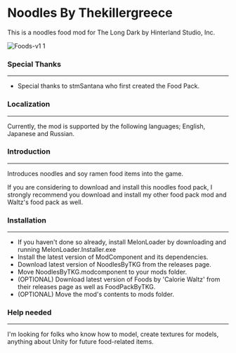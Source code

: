 # Noodles By Thekillergreece

This is a noodles food mod for The Long Dark by Hinterland Studio, Inc.

![Foods-v1 1](https://user-images.githubusercontent.com/95387832/232346216-d399fe20-a872-4d20-a237-2f298027f1f3.jpg)

### Special Thanks
---
- Special thanks to stmSantana who first created the Food Pack.

### Localization
---
Currently, the mod is supported by the following languages; English, Japanese and Russian.

### Introduction
---
Introduces noodles and soy ramen food items into the game.

If you are considering to download and install this noodles food pack, I strongly recommend you download and install my other food pack mod and Waltz's food pack as well.

### Installation
---
- If you haven't done so already, install MelonLoader by downloading and running MelonLoader.Installer.exe
- Install the latest version of ModComponent and its dependencies.
- Download latest version of NoodlesByTKG from the releases page.
- Move NoodlesByTKG.modcomponent to your mods folder.
- (OPTIONAL) Download latest version of Foods by 'Calorie Waltz' from their releases page as well as FoodPackByTKG.
- (OPTIONAL) Move the mod's contents to mods folder.

### Help needed
---
I'm looking for folks who know how to model, create textures for models, anything about Unity for future food-related items. 
